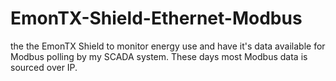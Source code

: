 # EmonTX-Shield-Ethernet-Modbus
 the the EmonTX Shield to monitor energy use and have it's data available for Modbus polling by my SCADA system. These days most Modbus data is sourced over IP.
